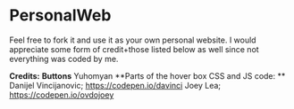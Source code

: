# PersonalWeb
Feel free to fork it and use it as your own personal website. I would appreciate some form of credit+those listed below as well since not everything was coded by me. 



**Credits:**
**Buttons**
Yuhomyan
**Parts of the hover box CSS and JS code: **
Danijel Vincijanovic; https://codepen.io/davinci 
Joey Lea; https://codepen.io/ovdojoey
